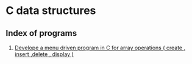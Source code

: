 # C data structures

## Index of programs

1. [Develope a menu driven program in C for array operations ( create , insert ,delete , display )](https://github.com/Subrahmanya-Mayya/C-data-structures/blob/master/arrayOperations.c#L1)
